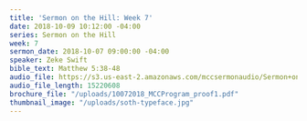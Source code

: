 ```yaml
---
title: 'Sermon on the Hill: Week 7'
date: 2018-10-09 10:12:00 -04:00
series: Sermon on the Hill
week: 7
sermon_date: 2018-10-07 09:00:00 -04:00
speaker: Zeke Swift
bible_text: Matthew 5:38-48
audio_file: https://s3.us-east-2.amazonaws.com/mccsermonaudio/Sermon+on+the+Hill_+Week+7.lite.mp3
audio_file_length: 15220608
brochure_file: "/uploads/10072018_MCCProgram_proof1.pdf"
thumbnail_image: "/uploads/soth-typeface.jpg"
---
```


